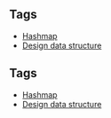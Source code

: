 
## Tags

* [Hashmap](/README.md#Hashmap)
* [Design data structure](/README.md#Design_data_structure)

## Tags

* [Hashmap](/README.md#Hashmap)
* [Design data structure](/README.md#Design_data_structure)
